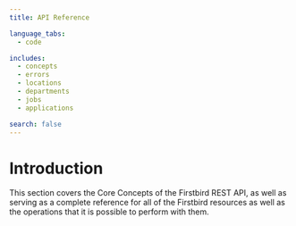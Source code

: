 ```yaml
---
title: API Reference

language_tabs:
  - code

includes:
  - concepts
  - errors
  - locations
  - departments
  - jobs
  - applications

search: false
---
```


# Introduction

This section covers the Core Concepts of the Firstbird REST API, as well as serving as a complete reference for all of the Firstbird resources as well as the operations that it is possible to perform with them.
